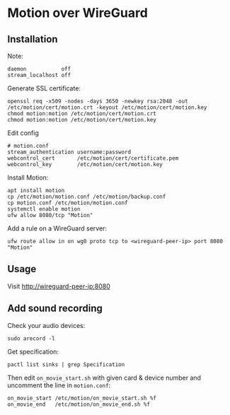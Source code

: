 # Motion over WireGuard

## Installation
Note: 
```
daemon           off
stream_localhost off
```

Generate SSL certificate:
```shell
openssl req -x509 -nodes -days 3650 -newkey rsa:2048 -out /etc/motion/cert/motion.crt -keyout /etc/motion/cert/motion.key
chmod motion:motion /etc/motion/cert/motion.crt
chmod motion:motion /etc/motion/cert/motion.key
```

Edit config
```shell
# motion.conf
stream_authentication username:password
webcontrol_cert       /etc/motion/cert/certificate.pem
webcontrol_key        /etc/motion/cert/motion.key
```

Install Motion:
```shell
apt install motion
cp /etc/motion/motion.conf /etc/motion/backup.conf
cp motion.conf /etc/motion/motion.conf
systemctl enable motion
ufw allow 8080/tcp "Motion"
```

Add a rule on a WireGuard server:
```shell
ufw route allow in on wg0 proto tcp to <wireguard-peer-ip> port 8080 "Motion"
```

## Usage
Visit [http://wireguard-peer-ip:8080](http://wireguard-peer-ip:8080)

## Add sound recording
Check your audio devices:
```shell
sudo arecord -l
```
Get specification:
```shell
pactl list sinks | grep Specification
```

Then edit `on_movie_start.sh` with given card & device number and uncomment the line in `motion.conf`:
```
on_movie_start /etc/motion/on_movie_start.sh %f
on_movie_end   /etc/motion/on_movie_end.sh %f
```
